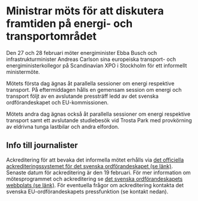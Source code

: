 # Ministrar möts för att diskutera framtiden på energi- och transportområdet

Den 27 och 28 februari möter energiminister Ebba Busch och infrastrukturminister Andreas Carlson sina europeiska transport- och energiministerkollegor på Scandinavian XPO i Stockholm för ett informellt ministermöte.

Mötets första dag ägnas åt parallella sessioner om energi respektive transport. På eftermiddagen hålls en gemensam session om energi och transport följt av en avslutande pressträff ledd av det svenska ordförandeskapet och EU-kommissionen.

Mötets andra dag ägnas också åt parallella sessioner om energi respektive transport samt ett avslutande studiebesök vid Trosta Park med provkörning av eldrivna tunga lastbilar och andra elfordon.

## Info till journalister

Ackreditering för att bevaka det informella mötet erhålls via [det officiella ackrediteringssystemet för det svenska ordförandeskapet (se länk)](https://media.sweden2023.eu/secured/login). Senaste datum för ackreditering är den 19 februari. För mer information om mötesprogrammet och ackreditering se [det svenska ordförandeskapets webbplats (se länk)](https://swedish-presidency.consilium.europa.eu/sv/evenemang/informellt-moete-med-telekom-transport-och-energiministrarna/). För eventuella frågor om ackreditering kontakta det svenska EU-ordförandeskapets pressfunktion (se kontakt nedan).
